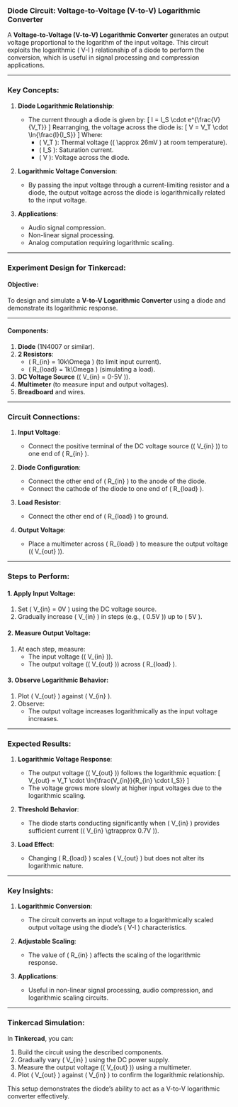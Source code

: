 ### **Diode Circuit: Voltage-to-Voltage (V-to-V) Logarithmic Converter**

A **Voltage-to-Voltage (V-to-V) Logarithmic Converter** generates an output voltage proportional to the logarithm of the input voltage. This circuit exploits the logarithmic \( V-I \) relationship of a diode to perform the conversion, which is useful in signal processing and compression applications.

---

### **Key Concepts**:

1. **Diode Logarithmic Relationship**:
   - The current through a diode is given by:
     \[
     I = I_S \cdot e^{\frac{V}{V_T}}
     \]
     Rearranging, the voltage across the diode is:
     \[
     V = V_T \cdot \ln{\frac{I}{I_S}}
     \]
     Where:
     - \( V_T \): Thermal voltage (\( \approx 26mV \) at room temperature).
     - \( I_S \): Saturation current.
     - \( V \): Voltage across the diode.

2. **Logarithmic Voltage Conversion**:
   - By passing the input voltage through a current-limiting resistor and a diode, the output voltage across the diode is logarithmically related to the input voltage.

3. **Applications**:
   - Audio signal compression.
   - Non-linear signal processing.
   - Analog computation requiring logarithmic scaling.

---

### **Experiment Design for Tinkercad**:

#### **Objective**:
To design and simulate a **V-to-V Logarithmic Converter** using a diode and demonstrate its logarithmic response.

---

#### **Components**:
1. **Diode** (1N4007 or similar).
2. **2 Resistors**:
   - \( R_{in} = 10k\Omega \) (to limit input current).
   - \( R_{load} = 1k\Omega \) (simulating a load).
3. **DC Voltage Source** (\( V_{in} = 0-5V \)).
4. **Multimeter** (to measure input and output voltages).
5. **Breadboard** and wires.

---

### **Circuit Connections**:

1. **Input Voltage**:
   - Connect the positive terminal of the DC voltage source (\( V_{in} \)) to one end of \( R_{in} \).

2. **Diode Configuration**:
   - Connect the other end of \( R_{in} \) to the anode of the diode.
   - Connect the cathode of the diode to one end of \( R_{load} \).

3. **Load Resistor**:
   - Connect the other end of \( R_{load} \) to ground.

4. **Output Voltage**:
   - Place a multimeter across \( R_{load} \) to measure the output voltage (\( V_{out} \)).

---

### **Steps to Perform**:

#### **1. Apply Input Voltage**:
1. Set \( V_{in} = 0V \) using the DC voltage source.
2. Gradually increase \( V_{in} \) in steps (e.g., \( 0.5V \)) up to \( 5V \).

#### **2. Measure Output Voltage**:
1. At each step, measure:
   - The input voltage (\( V_{in} \)).
   - The output voltage (\( V_{out} \)) across \( R_{load} \).

#### **3. Observe Logarithmic Behavior**:
1. Plot \( V_{out} \) against \( V_{in} \).
2. Observe:
   - The output voltage increases logarithmically as the input voltage increases.

---

### **Expected Results**:

1. **Logarithmic Voltage Response**:
   - The output voltage (\( V_{out} \)) follows the logarithmic equation:
     \[
     V_{out} = V_T \cdot \ln{\frac{V_{in}}{R_{in} \cdot I_S}}
     \]
   - The voltage grows more slowly at higher input voltages due to the logarithmic scaling.

2. **Threshold Behavior**:
   - The diode starts conducting significantly when \( V_{in} \) provides sufficient current (\( V_{in} \gtrapprox 0.7V \)).

3. **Load Effect**:
   - Changing \( R_{load} \) scales \( V_{out} \) but does not alter its logarithmic nature.

---

### **Key Insights**:

1. **Logarithmic Conversion**:
   - The circuit converts an input voltage to a logarithmically scaled output voltage using the diode’s \( V-I \) characteristics.

2. **Adjustable Scaling**:
   - The value of \( R_{in} \) affects the scaling of the logarithmic response.

3. **Applications**:
   - Useful in non-linear signal processing, audio compression, and logarithmic scaling circuits.

---

### **Tinkercad Simulation**:
In **Tinkercad**, you can:
1. Build the circuit using the described components.
2. Gradually vary \( V_{in} \) using the DC power supply.
3. Measure the output voltage (\( V_{out} \)) using a multimeter.
4. Plot \( V_{out} \) against \( V_{in} \) to confirm the logarithmic relationship.

This setup demonstrates the diode’s ability to act as a V-to-V logarithmic converter effectively.